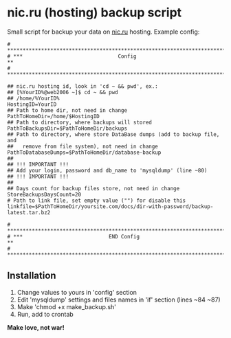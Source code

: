 nic.ru (hosting) backup script
=========

Small script for backup your data on [nic.ru] hosting. Example config:


```
# *****************************************************************************
# ***                               Config                                   **
# *****************************************************************************

## nic.ru hosting id, look in 'cd ~ && pwd', ex.:
## [%YourID%@web2006 ~]$ cd ~ && pwd
## /home/%YourID%
HostingID=YourID
## Path to home dir, not need in change
PathToHomeDir=/home/$HostingID
## Path to directory, where backups will stored
PathToBackupsDir=$PathToHomeDir/backups
## Path to directory, where store DataBase dumps (add to backup file, and
##   remove from file system), not need in change
PathToDatabaseDumps=$PathToHomeDir/database-backup
##
## !!! IMPORTANT !!!
## Add your login, password and db_name to 'mysqldump' (line ~80)
## !!! IMPORTANT !!!
##
## Days count for backup files store, not need in change
StoreBackupsDaysCount=20
# Path to link file, set empty value ("") for disable this
linkfile=$PathToHomeDir/yoursite.com/docs/dir-with-password/backup-latest.tar.bz2

# *****************************************************************************
# ***                            END Config                                  **
# *****************************************************************************
```

Installation
--------------

  1. Change values to yours in 'config' section
  2. Edit 'mysqldump' settings and files names in 'if' section (lines ~84 ~87)
  3. Make 'chmod +x make_backup.sh'
  4. Run, add to crontab


**Make love, not war!**

[nic.ru]:http://www.nic.ru/
